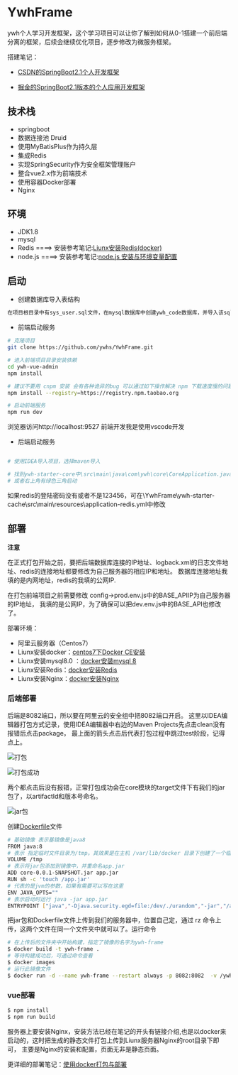 
# YwhFrame

ywh个人学习开发框架，这个学习项目可以让你了解到如何从0-1搭建一个前后端分离的框架，后续会继续优化项目，逐步修改为微服务框架。

搭建笔记：

- [CSDN的SpringBoot2.1个人开发框架](https://blog.csdn.net/qq_36956154/article/details/84036199)

- [掘金的SpringBoot2.1版本的个人应用开发框架](https://juejin.im/post/5cac459e5188251afe0a7950)

## 技术栈

- springboot
- 数据连接池 Druid
- 使用MyBatisPlus作为持久层
- 集成Redis
- 实现SpringSecurity作为安全框架管理账户
- 整合vue2.x作为前端技术
- 使用容器Docker部署
- Nginx

## 环境

- JDK1.8
- mysql
- Redis  ====> 安装参考笔记:[Liunx安装Redis(docker)](https://juejin.im/post/5cad7187e51d456e651b644c#heading-9) 
- node.js ====> 安装参考笔记:[node.js 安装与环境变量配置](https://blog.csdn.net/qq_36956154/article/details/79468078)

## 启动

- 创建数据库导入表结构
```bash
在项目根目录中有sys_user.sql文件，在mysql数据库中创建ywh_code数据库，并导入该sql文件即可。
```

- 前端启动服务
```bash
# 克隆项目
git clone https://github.com/ywhs/YwhFrame.git

# 进入前端项目目录安装依赖
cd ywh-vue-admin
npm install

# 建议不要用 cnpm 安装 会有各种诡异的bug 可以通过如下操作解决 npm 下载速度慢的问题
npm install --registry=https://registry.npm.taobao.org

# 启动前端服务
npm run dev

```
浏览器访问http://localhost:9527
前端开发我是使用vscode开发


- 后端启动服务

```bash

# 使用IDEA导入项目，选择maven导入

# 找到ywh-starter-core中\src\main\java\com\ywh\core\CoreApplication.java启动类，启动即可
# 或者右上角有绿色三角启动

```

如果redis的登陆密码没有或者不是123456，可在\YwhFrame\ywh-starter-cache\src\main\resources\application-redis.yml中修改


## 部署

**注意**

在正式打包开始之前，要把后端数据库连接的IP地址、logback.xml的日志文件地址、redis的连接地址都要修改为自己服务器的相应IP和地址。
数据库连接地址我填的是内网地址，redis的我填的公网IP.

在打包前端项目之前需要修改 config->prod.env.js中的BASE_APIIP为自己服务器的IP地址，
我填的是公网IP，为了确保可以把dev.env.js中的BASE_API也修改了。


部署环境：
- 阿里云服务器（Centos7）
- Liunx安装docker：[centos7下Docker CE安装](https://juejin.im/post/5cad7187e51d456e651b644c#heading-5)
- Liunx安装mysql8.0 ：[docker安装mysql 8](https://www.jianshu.com/p/000fee62e786)
- Liunx安装Redis：[docker安装Redis](https://juejin.im/post/5cad7187e51d456e651b644c#heading-9)
- Liunx安装Nginx：[docker安装Nginx](https://juejin.im/post/5cad7187e51d456e651b644c#heading-7)

### 后端部署
后端是8082端口，所以要在阿里云的安全组中把8082端口开启。
这里以IDEA编辑器打包方式记录，使用IDEA编辑器中右边的Maven Projects先点击clean没有报错后点击package，
最上面的箭头点击后代表打包过程中跳过test阶段，记得点上。

![打包](https://user-images.githubusercontent.com/34649300/55859409-968b8180-5ba4-11e9-822e-29d2755d9ab8.png)

![打包成功](https://user-images.githubusercontent.com/34649300/55859037-bf5f4700-5ba3-11e9-9fbb-5a7cd8d30a62.png)

两个都点击后没有报错，正常打包成功会在core模块的target文件下有我们的jar包了，以artifactId和版本号命名。

![jar包](https://user-images.githubusercontent.com/34649300/55859625-0568da80-5ba5-11e9-969b-f839688f413a.png)

创建[Dockerfile](https://github.com/ywhs/ywh-frame/blob/master/ywh-starter-core/src/main/resources/Dockerfile)文件

```bash
# 基础镜像 表示基镜像是java8
FROM java:8
# 表示 指定临时文件目录为/tmp。其效果是在主机 /var/lib/docker 目录下创建了一个临时文件，并链接到容器的/tmp。该步骤是可选的
VOLUME /tmp
# 表示将jar包添加到镜像中，并重命名app.jar
ADD core-0.0.1-SNAPSHOT.jar app.jar
RUN sh -c 'touch /app.jar'
# 代表的是jvm的参数，如果有需要可以写在这里
ENV JAVA_OPTS=""
# 表示启动时运行 java -jar app.jar
ENTRYPOINT ["java","-Djava.security.egd=file:/dev/./urandom","-jar","/app.jar"]
```

把jar包和Dockerfile文件上传到我们的服务器中，位置自己定，通过 rz 命令上传，这两个文件在同一个文件夹中就可以了。运行命令

```bash
# 在上传后的文件夹中开始构建，指定了镜像的名字为ywh-frame
$ docker build -t ywh-frame .
# 等待构建成功后，可通过命令查看
$ docker images
# 运行此镜像文件
$ docker run -d --name ywh-frame --restart always -p 8082:8082  -v /ywh/projectwork/spring/logs:/usr/local/logs  ywh-frame
```

### vue部署

```bash
$ npm install
$ npm run build
```

服务器上要安装Nginx，安装方法已经在笔记的开头有链接介绍,也是以docker来启动的，这时把生成的静态文件打包上传到Liunx服务器Nginx的root目录下即可，
主要是Nginx的安装和配置，页面无非是静态页面。


更详细的部署笔记：[使用docker打包与部署](https://juejin.im/post/5caf120fe51d456e4d4de707)


